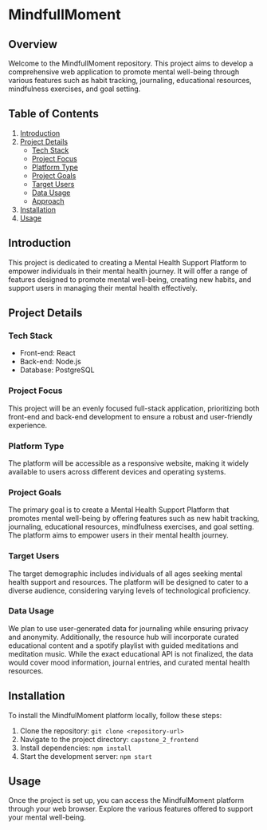 # MindfullMoment

## Overview

Welcome to the MindfullMoment repository. This project aims to develop a comprehensive web application to promote mental well-being through various features such as habit tracking, journaling, educational resources, mindfulness exercises, and goal setting.

## Table of Contents

1. [Introduction](#introduction)
2. [Project Details](#project-details)
   - [Tech Stack](#tech-stack)
   - [Project Focus](#project-focus)
   - [Platform Type](#platform-type)
   - [Project Goals](#project-goals)
   - [Target Users](#target-users)
   - [Data Usage](#data-usage)
   - [Approach](#approach)
3. [Installation](#installation)
4. [Usage](#usage)

## Introduction

This project is dedicated to creating a Mental Health Support Platform to empower individuals in their mental health journey. It will offer a range of features designed to promote mental well-being, creating new habits, and support users in managing their mental health effectively.

## Project Details

### Tech Stack

- Front-end: React
- Back-end: Node.js
- Database: PostgreSQL

### Project Focus

This project will be an evenly focused full-stack application, prioritizing both front-end and back-end development to ensure a robust and user-friendly experience.

### Platform Type

The platform will be accessible as a responsive website, making it widely available to users across different devices and operating systems.

### Project Goals

The primary goal is to create a Mental Health Support Platform that promotes mental well-being by offering features such as new habit tracking, journaling, educational resources, mindfulness exercises, and goal setting. The platform aims to empower users in their mental health journey.

### Target Users

The target demographic includes individuals of all ages seeking mental health support and resources. The platform will be designed to cater to a diverse audience, considering varying levels of technological proficiency.

### Data Usage

We plan to use user-generated data for journaling while ensuring privacy and anonymity. Additionally, the resource hub will incorporate curated educational content and a spotify playlist with guided meditations and meditation music.
While the exact educational API is not finalized, the data would cover mood information, journal entries, and curated mental health resources.

## Installation

To install the MindfulMoment platform locally, follow these steps:

1. Clone the repository: `git clone <repository-url>`
2. Navigate to the project directory: `capstone_2_frontend`
3. Install dependencies: `npm install`
4. Start the development server: `npm start`

## Usage

Once the project is set up, you can access the MindfulMoment platform through your web browser. Explore the various features offered to support your mental well-being.
